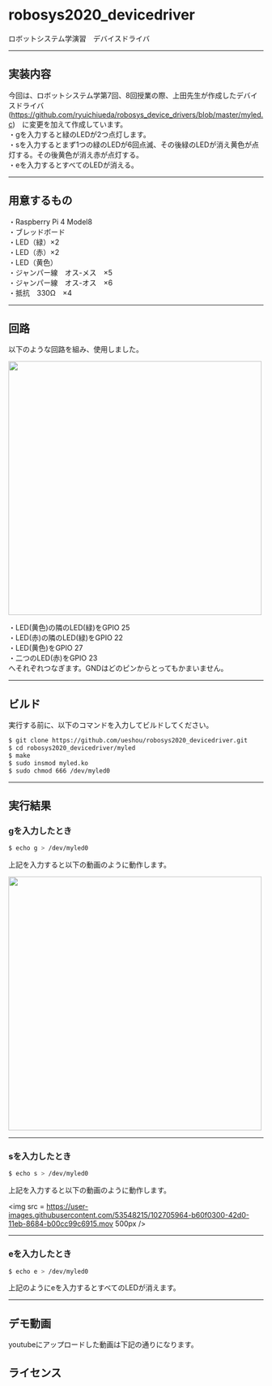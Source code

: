 # robosys2020_devicedriver
ロボットシステム学演習　デバイスドライバ

---
##  実装内容

今回は、ロボットシステム学第7回、8回授業の際、上田先生が作成したデバイスドライバ(https://github.com/ryuichiueda/robosys_device_drivers/blob/master/myled.c)　に変更を加えて作成しています。  
・gを入力すると緑のLEDが2つ点灯します。  
・sを入力するとまず1つの緑のLEDが6回点滅、その後緑のLEDが消え黄色が点灯する。その後黄色が消え赤が点灯する。  
・eを入力するとすべてのLEDが消える。  

---
## 用意するもの

・Raspberry Pi 4 Model8  
・ブレッドボード  
・LED（緑）×2  
・LED（赤）×2  
・LED（黄色）  
・ジャンパー線　オス-メス　×5  
・ジャンパー線　オス-オス　×6  
・抵抗　330Ω　×4  

---

## 回路

以下のような回路を組み、使用しました。  

<img src = https://user-images.githubusercontent.com/53548215/102705889-c07ccd00-42cf-11eb-8b72-c31cc7345b4d.jpeg width = 500px />

・LED(黄色)の隣のLED(緑)をGPIO 25  
・LED(赤)の隣のLED(緑)をGPIO 22  
・LED(黄色)をGPIO 27  
・二つのLED(赤)をGPIO 23  
へそれぞれつなぎます。GNDはどのピンからとってもかまいません。

---

## ビルド

実行する前に、以下のコマンドを入力してビルドしてください。

```sh
$ git clone https://github.com/ueshou/robosys2020_devicedriver.git
$ cd robosys2020_devicedriver/myled
$ make
$ sudo insmod myled.ko
$ sudo chmod 666 /dev/myled0
```

---

## 実行結果
### gを入力したとき

```sh
$ echo g > /dev/myled0
```

上記を入力すると以下の動画のように動作します。

<img src = https://user-images.githubusercontent.com/53548215/102705949-895aeb80-42d0-11eb-88d4-21e1701c7ebb.mov width = 500px />

---

### sを入力したとき

```sh
$ echo s > /dev/myled0
```
上記を入力すると以下の動画のように動作します。

<img src = https://user-images.githubusercontent.com/53548215/102705964-b60f0300-42d0-11eb-8684-b00cc99c6915.mov 500px />

---

### eを入力したとき

```sh
$ echo e > /dev/myled0
```
上記のようにeを入力するとすべてのLEDが消えます。

---

## デモ動画
youtubeにアップロードした動画は下記の通りになります。

## ライセンス


